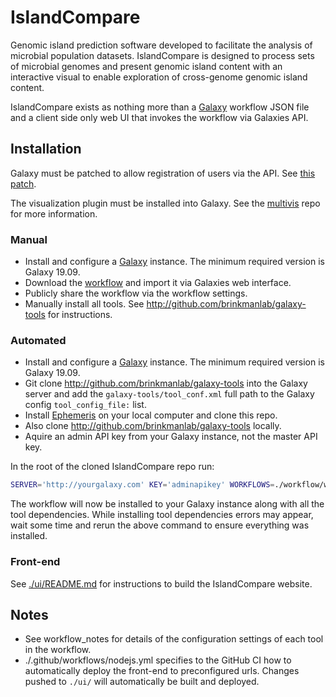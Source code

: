 # IslandCompare

Genomic island prediction software developed to facilitate the analysis of microbial 
population datasets. IslandCompare is designed to process sets of microbial genomes and present genomic island content with 
an interactive visual to enable exploration of cross-genome genomic island content.

IslandCompare exists as nothing more than a [Galaxy](http://github.com/galaxyproject/galaxy) workflow JSON file and a client side only web UI that invokes the workflow via Galaxies API.

## Installation

Galaxy must be patched to allow registration of users via the API. See [this patch](user_create.patch).

The visualization plugin must be installed into Galaxy. See the [multivis](http://github.com/brinkmanlab/multivis) repo for more information.

### Manual
- Install and configure a [Galaxy](http://github.com/galaxyproject/galaxy) instance. The minimum required version is Galaxy 19.09.
- Download the [workflow](workflow/workflows/IslandCompare_unpacked.ga) and import it via Galaxies web interface.
- Publicly share the workflow via the workflow settings.
- Manually install all tools. See http://github.com/brinkmanlab/galaxy-tools for instructions.

### Automated
- Install and configure a [Galaxy](http://github.com/galaxyproject/galaxy) instance. The minimum required version is Galaxy 19.09.
- Git clone http://github.com/brinkmanlab/galaxy-tools into the Galaxy server and add the `galaxy-tools/tool_conf.xml` full path to the Galaxy config `tool_config_file:` list.
- Install [Ephemeris](https://ephemeris.readthedocs.io/en/latest/installation.html) on your local computer and clone this repo.
- Also clone http://github.com/brinkmanlab/galaxy-tools locally.
- Aquire an admin API key from your Galaxy instance, not the master API key.

In the root of the cloned IslandCompare repo run:

```sh
SERVER='http://yourgalaxy.com' KEY='adminapikey' WORKFLOWS=./workflow/workflows TOOLCONF=/path/to/galaxy-tools/tool_conf.xml ./deployment/post-start-actions.sh
```

The workflow will now be installed to your Galaxy instance along with all the tool dependencies. While installing tool dependencies errors may appear, wait some time and rerun the above command to ensure everything was installed.

### Front-end
See [./ui/README.md](ui/README.md) for instructions to build the IslandCompare website.

## Notes
- See workflow_notes for details of the configuration settings of each tool in the workflow.
- ./.github/workflows/nodejs.yml specifies to the GitHub CI how to automatically deploy the front-end to preconfigured urls. Changes pushed to `./ui/` will automatically be built and deployed.

